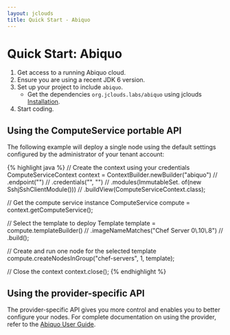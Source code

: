 ```yaml
---
layout: jclouds
title: Quick Start - Abiquo
---
```


# Quick Start: Abiquo

1. Get access to a running Abiquo cloud.
2. Ensure you are using a recent JDK 6 version.
3. Set up your project to include `abiquo`.
	* Get the dependencies `org.jclouds.labs/abiquo` using jclouds [Installation](/documentation/userguide/installation-guide).
4. Start coding.

## Using the ComputeService portable API

The following example will deploy a single node using the default settings configured by the administrator of your tenant account:

{% highlight java %}
// Create the context using your credentials
ComputeServiceContext context = ContextBuilder.newBuilder("abiquo") //
    .endpoint("<the abiquo endpoint>") //
    .credentials("<your login>", "<your password>") //
    .modules(ImmutableSet.<Module> of(new SshjSshClientModule())) //
    .buildView(ComputeServiceContext.class);

// Get the compute service instance
ComputeService compute = context.getComputeService();

// Select the template to deploy
Template template = compute.templateBuilder() //
    .imageNameMatches("Chef Server 0\\.10\\.8") //
    .build();

// Create and run one node for the selected template
compute.createNodesInGroup("chef-servers", 1, template);

// Close the context
context.close();
{% endhighlight %}

## Using the provider-specific API

The provider-specific API gives you more control and enables you to better configure your nodes. For complete documentation on using the provider, refer to the [Abiquo User Guide](/documentation/userguide/using-abiquo).

